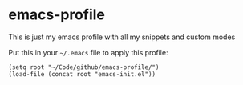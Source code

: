 # emacs-profile
This is just my emacs profile with all my snippets and custom modes

Put this in your `~/.emacs` file to apply this profile:

```
(setq root "~/Code/github/emacs-profile/")
(load-file (concat root "emacs-init.el"))
```
